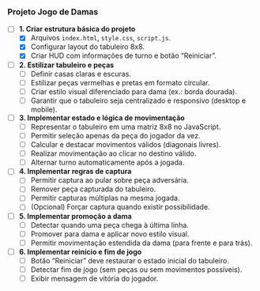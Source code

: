 ### Projeto Jogo de Damas

- [ ] **1. Criar estrutura básica do projeto**
    - [x] Arquivos `index.html`, `style.css`, `script.js`.
    - [x] Configurar layout do tabuleiro 8x8. 
    - [x] Criar HUD com informações de turno e botão “Reiniciar”.

- [ ] **2. Estilizar tabuleiro e peças**
    - [ ] Definir casas claras e escuras.
    - [ ] Estilizar peças vermelhas e pretas em formato circular.
    - [ ] Criar estilo visual diferenciado para dama (ex.: borda dourada).
    - [ ] Garantir que o tabuleiro seja centralizado e responsivo (desktop e mobile).

- [ ] **3. Implementar estado e lógica de movimentação**
    - [ ] Representar o tabuleiro em uma matriz 8x8 no JavaScript.
    - [ ] Permitir seleção apenas da peça do jogador da vez.
    - [ ] Calcular e destacar movimentos válidos (diagonais livres).
    - [ ] Realizar movimentação ao clicar no destino válido.
    - [ ] Alternar turno automaticamente após a jogada.

- [ ] **4. Implementar regras de captura**
    - [ ] Permitir captura ao pular sobre peça adversária.
    - [ ] Remover peça capturada do tabuleiro.
    - [ ] Permitir capturas múltiplas na mesma jogada.
    - [ ] (Opcional) Forçar captura quando existir possibilidade.

- [ ] **5. Implementar promoção a dama**
    - [ ] Detectar quando uma peça chega à última linha.
    - [ ] Promover para dama e aplicar novo estilo visual.
    - [ ] Permitir movimentação estendida da dama (para frente e para trás).

- [ ] **6. Implementar reinício e fim de jogo**
    - [ ] Botão “Reiniciar” deve restaurar o estado inicial do tabuleiro.
    - [ ] Detectar fim de jogo (sem peças ou sem movimentos possíveis).
    - [ ] Exibir mensagem de vitória do jogador.